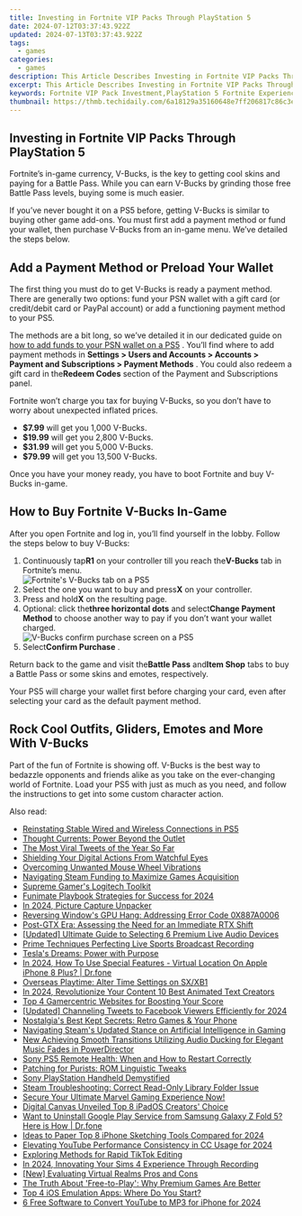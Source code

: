 ```yaml
---
title: Investing in Fortnite VIP Packs Through PlayStation 5
date: 2024-07-12T03:37:43.922Z
updated: 2024-07-13T03:37:43.922Z
tags:
  - games
categories:
  - games
description: This Article Describes Investing in Fortnite VIP Packs Through PlayStation 5
excerpt: This Article Describes Investing in Fortnite VIP Packs Through PlayStation 5
keywords: Fortnite VIP Pack Investment,PlayStation 5 Fortnite Experience,Buying VIP Packs on PS5,Profitable Strategies for Fortnite VIP Rewards,Maximizing Value with PlayStation 5 in Fortnite,Long-Term Fortnite VIP Pack Benefits,Gaming Investment
thumbnail: https://thmb.techidaily.com/6a18129a35160648e7ff206817c86c3e7a35764f1e5155e4ea51973b0ba8c3ca.jpg
---
```


## Investing in Fortnite VIP Packs Through PlayStation 5

 Fortnite’s in-game currency, V-Bucks, is the key to getting cool skins and paying for a Battle Pass. While you can earn V-Bucks by grinding those free Battle Pass levels, buying some is much easier.

 If you’ve never bought it on a PS5 before, getting V-Bucks is similar to buying other game add-ons. You must first add a payment method or fund your wallet, then purchase V-Bucks from an in-game menu. We’ve detailed the steps below.

## Add a Payment Method or Preload Your Wallet

 The first thing you must do to get V-Bucks is ready a payment method. There are generally two options: fund your PSN wallet with a gift card (or credit/debit card or PayPal account) or add a functioning payment method to your PS5.

 The methods are a bit long, so we’ve detailed it in our dedicated guide on [how to add funds to your PSN wallet on a PS5](https://www.makeuseof.com/add-psn-wallet-funds-and-buy-games-on-ps5/) . You’ll find where to add payment methods in **Settings > Users and Accounts > Accounts > Payment and Subscriptions > Payment Methods** . You could also redeem a gift card in the**Redeem Codes** section of the Payment and Subscriptions panel.

 Fortnite won’t charge you tax for buying V-Bucks, so you don’t have to worry about unexpected inflated prices.

* **$7.99** will get you 1,000 V-Bucks.
* **$19.99** will get you 2,800 V-Bucks.
* **$31.99** will get you 5,000 V-Bucks.
* **$79.99** will get you 13,500 V-Bucks.

 Once you have your money ready, you have to boot Fortnite and buy V-Bucks in-game.

## How to Buy Fortnite V-Bucks In-Game

 After you open Fortnite and log in, you’ll find yourself in the lobby. Follow the steps below to buy V-Bucks:

1. Continuously tap**R1** on your controller till you reach the**V-Bucks** tab in Fortnite’s menu.  
![Fortnite's V-Bucks tab on a PS5](https://static1.makeuseofimages.com/wordpress/wp-content/uploads/2023/07/fortnite-s-v-bucks-tab-on-a-ps5.JPG)
2. Select the one you want to buy and press**X** on your controller.
3. Press and hold**X** on the resulting page.
4. Optional: click the**three horizontal dots** and select**Change Payment Method** to choose another way to pay if you don’t want your wallet charged.  
![V-Bucks confirm purchase screen on a PS5](https://static1.makeuseofimages.com/wordpress/wp-content/uploads/2023/07/v-bucks-confirm-purchase-screen-on-a-ps5.JPG)
5. Select**Confirm Purchase** .

 Return back to the game and visit the**Battle Pass** and**Item Shop** tabs to buy a Battle Pass or some skins and emotes, respectively.

 Your PS5 will charge your wallet first before charging your card, even after selecting your card as the default payment method.

## Rock Cool Outfits, Gliders, Emotes and More With V-Bucks

 Part of the fun of Fortnite is showing off. V-Bucks is the best way to bedazzle opponents and friends alike as you take on the ever-changing world of Fortnite. Load your PS5 with just as much as you need, and follow the instructions to get into some custom character action.


<ins class="adsbygoogle"
     style="display:block"
     data-ad-format="autorelaxed"
     data-ad-client="ca-pub-7571918770474297"
     data-ad-slot="1223367746"></ins>



<ins class="adsbygoogle"
     style="display:block"
     data-ad-client="ca-pub-7571918770474297"
     data-ad-slot="8358498916"
     data-ad-format="auto"
     data-full-width-responsive="true"></ins>



<span class="atpl-alsoreadstyle">Also read:</span>
<div><ul>
<li><a href="https://games-able.techidaily.com/reinstating-stable-wired-and-wireless-connections-in-ps5/"><u>Reinstating Stable Wired and Wireless Connections in PS5</u></a></li>
<li><a href="https://games-able.techidaily.com/thought-currents-power-beyond-the-outlet/"><u>Thought Currents: Power Beyond the Outlet</u></a></li>
<li><a href="https://twitter-videos.techidaily.com/the-most-viral-tweets-of-the-year-so-far/"><u>The Most Viral Tweets of the Year So Far</u></a></li>
<li><a href="https://games-able.techidaily.com/shielding-your-digital-actions-from-watchful-eyes/"><u>Shielding Your Digital Actions From Watchful Eyes</u></a></li>
<li><a href="https://games-able.techidaily.com/overcoming-unwanted-mouse-wheel-vibrations/"><u>Overcoming Unwanted Mouse Wheel Vibrations</u></a></li>
<li><a href="https://games-able.techidaily.com/navigating-steam-funding-to-maximize-games-acquisition/"><u>Navigating Steam Funding to Maximize Games Acquisition</u></a></li>
<li><a href="https://games-able.techidaily.com/supreme-gamers-logitech-toolkit/"><u>Supreme Gamer's Logitech Toolkit</u></a></li>
<li><a href="https://fox-glue.techidaily.com/funimate-playbook-strategies-for-success-for-2024/"><u>Funimate Playbook  Strategies for Success for 2024</u></a></li>
<li><a href="https://visual-screen-recording.techidaily.com/in-2024-picture-capture-unpacker/"><u>In 2024, Picture Capture Unpacker</u></a></li>
<li><a href="https://games-able.techidaily.com/reversing-windows-gpu-hang-addressing-error-code-0x887a0006/"><u>Reversing Window's GPU Hang: Addressing Error Code 0X887A0006</u></a></li>
<li><a href="https://games-able.techidaily.com/post-gtx-era-assessing-the-need-for-an-immediate-rtx-shift/"><u>Post-GTX Era: Assessing the Need for an Immediate RTX Shift</u></a></li>
<li><a href="https://some-approaches.techidaily.com/updated-ultimate-guide-to-selecting-6-premium-live-audio-devices/"><u>[Updated] Ultimate Guide to Selecting 6 Premium Live Audio Devices</u></a></li>
<li><a href="https://remote-screen-capture.techidaily.com/prime-techniques-perfecting-live-sports-broadcast-recording/"><u>Prime Techniques  Perfecting Live Sports Broadcast Recording</u></a></li>
<li><a href="https://games-able.techidaily.com/teslas-dreams-power-with-purpose/"><u>Tesla's Dreams: Power with Purpose</u></a></li>
<li><a href="https://phone-solutions.techidaily.com/in-2024-how-to-use-special-features-virtual-location-on-apple-iphone-8-plus-drfone-by-drfone-virtual-ios/"><u>In 2024, How To Use Special Features - Virtual Location On Apple iPhone 8 Plus? | Dr.fone</u></a></li>
<li><a href="https://games-able.techidaily.com/overseas-playtime-alter-time-settings-on-sxxb1/"><u>Overseas Playtime: Alter Time Settings on SX/XB1</u></a></li>
<li><a href="https://video-creation-software.techidaily.com/in-2024-revolutionize-your-content-10-best-animated-text-creators/"><u>In 2024, Revolutionize Your Content 10 Best Animated Text Creators</u></a></li>
<li><a href="https://games-able.techidaily.com/top-4-gamercentric-websites-for-boosting-your-score/"><u>Top 4 Gamercentric Websites for Boosting Your Score</u></a></li>
<li><a href="https://twitter-videos.techidaily.com/updated-channeling-tweets-to-facebook-viewers-efficiently-for-2024/"><u>[Updated] Channeling Tweets to Facebook Viewers Efficiently for 2024</u></a></li>
<li><a href="https://games-able.techidaily.com/nostalgias-best-kept-secrets-retro-games-and-your-phone/"><u>Nostalgia's Best Kept Secrets: Retro Games & Your Phone</u></a></li>
<li><a href="https://games-able.techidaily.com/navigating-steams-updated-stance-on-artificial-intelligence-in-gaming/"><u>Navigating Steam's Updated Stance on Artificial Intelligence in Gaming</u></a></li>
<li><a href="https://audio-shaping.techidaily.com/new-achieving-smooth-transitions-utilizing-audio-ducking-for-elegant-music-fades-in-powerdirector/"><u>New Achieving Smooth Transitions Utilizing Audio Ducking for Elegant Music Fades in PowerDirector</u></a></li>
<li><a href="https://games-able.techidaily.com/sony-ps5-remote-health-when-and-how-to-restart-correctly/"><u>Sony PS5 Remote Health: When and How to Restart Correctly</u></a></li>
<li><a href="https://games-able.techidaily.com/patching-for-purists-rom-linguistic-tweaks/"><u>Patching for Purists: ROM Linguistic Tweaks</u></a></li>
<li><a href="https://games-able.techidaily.com/sony-playstation-handheld-demystified/"><u>Sony PlayStation Handheld Demystified</u></a></li>
<li><a href="https://games-able.techidaily.com/steam-troubleshooting-correct-read-only-library-folder-issue/"><u>Steam Troubleshooting: Correct Read-Only Library Folder Issue</u></a></li>
<li><a href="https://games-able.techidaily.com/secure-your-ultimate-marvel-gaming-experience-now/"><u>Secure Your Ultimate Marvel Gaming Experience Now!</u></a></li>
<li><a href="https://extra-lessons.techidaily.com/digital-canvas-unveiled-top-8-ipados-creators-choice/"><u>Digital Canvas Unveiled  Top 8 iPadOS Creators' Choice</u></a></li>
<li><a href="https://howto.techidaily.com/want-to-uninstall-google-play-service-from-samsung-galaxy-z-fold-5-here-is-how-drfone-by-drfone-fix-android-problems-fix-android-problems/"><u>Want to Uninstall Google Play Service from Samsung Galaxy Z Fold 5? Here is How | Dr.fone</u></a></li>
<li><a href="https://some-techniques.techidaily.com/ideas-to-paper-top-8-iphone-sketching-tools-compared-for-2024/"><u>Ideas to Paper  Top 8 iPhone Sketching Tools Compared for 2024</u></a></li>
<li><a href="https://youtube-videos.techidaily.com/elevating-youtube-performance-consistency-in-cc-usage-for-2024/"><u>Elevating YouTube Performance  Consistency in CC Usage for 2024</u></a></li>
<li><a href="https://tiktok-video-recordings.techidaily.com/exploring-methods-for-rapid-tiktok-editing/"><u>Exploring Methods for Rapid TikTok Editing</u></a></li>
<li><a href="https://screen-video-capture.techidaily.com/in-2024-innovating-your-sims-4-experience-through-recording/"><u>In 2024, Innovating Your Sims 4 Experience Through Recording</u></a></li>
<li><a href="https://some-techniques.techidaily.com/new-evaluating-virtual-realms-pros-and-cons/"><u>[New] Evaluating Virtual Realms  Pros and Cons</u></a></li>
<li><a href="https://games-able.techidaily.com/the-truth-about-free-to-play-why-premium-games-are-better/"><u>The Truth About 'Free-to-Play': Why Premium Games Are Better</u></a></li>
<li><a href="https://games-able.techidaily.com/top-4-ios-emulation-apps-where-do-you-start/"><u>Top 4 iOS Emulation Apps: Where Do You Start?</u></a></li>
<li><a href="https://youtube-stream.techidaily.com/6-free-software-to-convert-youtube-to-mp3-for-iphone-for-2024/"><u>6 Free Software to Convert YouTube to MP3 for iPhone for 2024</u></a></li>
</ul></div>
